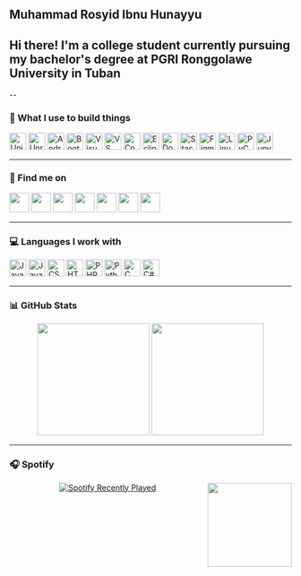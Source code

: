 <h2 align="left">Muhammad Rosyid Ibnu Hunayyu</h2>

<h2 align="left">Hi there! I'm a college student currently pursuing my bachelor's degree at PGRI Ronggolawe University in Tuban</h2>

--

### 🚀 What I use to build things

<div align="left">
  <img src="https://skillicons.dev/icons?i=unity" height="30" alt="Unity" />
  <img src="https://skillicons.dev/icons?i=unreal" height="30" alt="Unreal Engine" />
  <img src="https://cdn.simpleicons.org/androidstudio/3DDC84" height="30" alt="Android Studio" />
  <img src="https://cdn.simpleicons.org/bootstrap/7952B3" height="30" alt="Bootstrap" />
  <img src="https://cdn.jsdelivr.net/gh/devicons/devicon/icons/visualstudio/visualstudio-plain.svg" height="30" alt="Visual Studio" />
  <img src="https://cdn.jsdelivr.net/gh/devicons/devicon/icons/vscode/vscode-original.svg" height="30" alt="VS Code" />
  <img src="https://cdn.simpleicons.org/codeigniter/EF4223" height="30" alt="CodeIgniter" />
  <img src="https://skillicons.dev/icons?i=eclipse" height="30" alt="Eclipse" />
  <img src="https://skillicons.dev/icons?i=docker" height="30" alt="Docker" />
  <img src="https://cdn.simpleicons.org/stackoverflow/F58025" height="30" alt="Stack Overflow" />
  <img src="https://cdn.jsdelivr.net/gh/devicons/devicon/icons/figma/figma-original.svg" height="30" alt="Figma" />
  <img src="https://cdn.jsdelivr.net/gh/devicons/devicon/icons/linux/linux-original.svg" height="30" alt="Linux" />
  <img src="https://cdn.jsdelivr.net/gh/devicons/devicon/icons/pycharm/pycharm-original.svg" height="30" alt="PyCharm" />
  <img src="https://cdn.jsdelivr.net/gh/devicons/devicon/icons/jupyter/jupyter-original.svg" height="30" alt="Jupyter" />
</div>

---

### 📱 Find me on

<div align="left">
  <img src="https://img.shields.io/static/v1?message=Youtube&logo=youtube&label=&color=FF0000&logoColor=white&labelColor=&style=for-the-badge" height="35" />
  <img src="https://img.shields.io/static/v1?message=Instagram&logo=instagram&label=&color=E4405F&logoColor=white&labelColor=&style=for-the-badge" height="35" />
  <img src="https://img.shields.io/static/v1?message=Discord&logo=discord&label=&color=7289DA&logoColor=white&labelColor=&style=for-the-badge" height="35" />
  <img src="https://img.shields.io/static/v1?message=Gmail&logo=gmail&label=&color=D14836&logoColor=white&labelColor=&style=for-the-badge" height="35" />
  <img src="https://img.shields.io/static/v1?message=LinkedIn&logo=linkedin&label=&color=0077B5&logoColor=white&labelColor=&style=for-the-badge" height="35" />
  <img src="https://img.shields.io/static/v1?message=Whatsapp&logo=whatsapp&label=&color=25D366&logoColor=white&labelColor=&style=for-the-badge" height="35" />
    <img src="https://img.shields.io/static/v1?message=Youtube&logo=youtube&label=&color=FF0000&logoColor=white&labelColor=&style=for-the-badge](https://www.google.com/url?sa=i&url=https%3A%2F%2Fid.wikipedia.org%2Fwiki%2FIkan_mas_hias&psig=AOvVaw0wsEJd-W8NP0xB4gfirXdu&ust=1755943174316000&source=images&cd=vfe&opi=89978449&ved=0CBUQjRxqFwoTCNjWkJuUno8DFQAAAAAdAAAAABAE)" height="35" />
</div>

---

### 💻 Languages I work with

<div align="left">
  <img src="https://cdn.jsdelivr.net/gh/devicons/devicon/icons/java/java-original.svg" height="30" alt="Java" />
  <img src="https://cdn.jsdelivr.net/gh/devicons/devicon/icons/javascript/javascript-original.svg" height="30" alt="JavaScript" />
  <img src="https://cdn.jsdelivr.net/gh/devicons/devicon/icons/css3/css3-original.svg" height="30" alt="CSS3" />
  <img src="https://cdn.jsdelivr.net/gh/devicons/devicon/icons/html5/html5-original.svg" height="30" alt="HTML5" />
  <img src="https://cdn.jsdelivr.net/gh/devicons/devicon/icons/php/php-original.svg" height="30" alt="PHP" />
  <img src="https://cdn.jsdelivr.net/gh/devicons/devicon/icons/python/python-original.svg" height="30" alt="Python" />
  <img src="https://cdn.jsdelivr.net/gh/devicons/devicon/icons/c/c-original.svg" height="30" alt="C" />
  <img src="https://cdn.jsdelivr.net/gh/devicons/devicon/icons/csharp/csharp-original.svg" height="30" alt="C#" />
</div>

---

### 📊 GitHub Stats

<div align="center">
  <img src="https://github-readme-stats.vercel.app/api?username=EastStar28&show_icons=true&theme=tokyonight&hide_border=false&border_radius=10&count_private=true&cache_seconds=1800" height="200" />
  <img src="https://github-readme-stats.vercel.app/api/top-langs/?username=EastStar28&layout=compact&theme=tokyonight&hide_border=false&border_radius=10&cache_seconds=1800&langs_count=10" height="200" />
</div>

---

### 🎧 Spotify 

<div align="center">
  <a href="https://open.spotify.com/user/3127hxp4nwgx5ru5dotoligcwbjm">
    <img src="https://spotify-recently-played-readme.vercel.app/api?user=3127hxp4nwgx5ru5dotoligcwbjm&count=5" alt="Spotify Recently Played" />
  </a>
  <img align="right" height="150" src="https://media.tenor.com/s6b_m6fCF0sAAAAi/miku-miku-dance.gif" />
</div>
